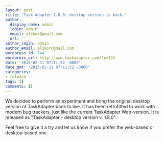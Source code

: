 ```yaml
---
layout: post
title: 'Task Adapter 1.8.0: desktop version is back.'
author:
  display_name: admin
  login: admin
  email: alskor@gmail.com
  url: ''
author_login: admin
author_email: alskor@gmail.com
wordpress_id: 744
wordpress_url: http://www.taskadapter.com/?p=744
date: '2015-02-11 07:11:52 -0800'
date_gmt: '2015-02-11 07:11:52 -0800'
categories:
- release
tags: []
comments: []
---
```

<p>We decided to perform an experiment and bring the original desktop version of TaskAdapter back to live. It has been retrofitted to work with modern bug trackers, just like the current TaskAdapter Web-version. It is released as "TaskAdapter - desktop version v. 1.8.0".</p>
<p>Feel free to give it a try and let us know if you prefer the web-based or desktop-based one.</p>
<p>&nbsp;</p>
